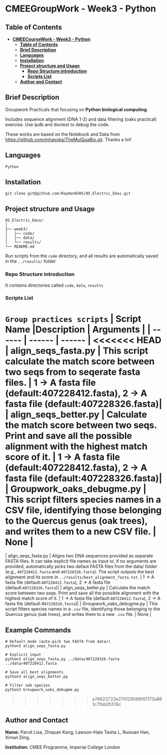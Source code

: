 # **CMEEGroupWork - Week3 - Python**

## Table of Contents

- [**CMEECourseWork - Week3 - Python**](#cmeecoursework---week3---Python)
  - [**Table of Contents**](#table-of-contents)
  - [**Brief Description**](#brief-description)
  - [**Languages**](#languages)
  - [**Installation**](#installation)
  - [**Project structure and Usage**](#project-structure-and-usage)
    - [**Repo Structure introduction**](#repo-structure-introduction)
    - [**Scripts List**](#scripts-list)
  - [**Author and Contact**](#author-and-contact)

## **Brief Description**

Groupwork Practicals that focusing on **Python biological computing**. 

Includes sequence alignment (DNA 1-2) and data filtering (oaks practical) exercise. Use ipdb and doctest to debug the code.

These works are based on the Notebook and Data from https://github.com/mhasoba/TheMulQuaBio.git. Thanks a lot!

## **Languages**
```
Python
```
## **Installation**
```
git clone git@github.com:RayHan0305/05_Electric_Emus.git
```

## **Project structure and Usage**
```plaintext
05_Electric_Emus/
│
├── week3/
│   ├── code/
│   ├── data/
│   └── results/
└── README.md
```
Run scripts from the `code` directory, and all results are automatically saved in the `../results/` folder

### **Repo Structure introduction**

It contains directories called `code`, `data`, `results`

### **Scripts List**

```Group practices scripts```
| Script Name |Description | Arguments |
| ------ | ------ | ------ |
<<<<<<< HEAD
| align_seqs_fasta.py    | This script calculate the match score between two seqs from to seqerate fasta files. | 1 -> A fasta file (default:407228412.fasta), 2 -> A fasta file (default:407228326.fasta)|
| align_seqs_better.py   | Calculate the match score between two seqs. Print and save all the possible alignment with the highest match score of it. | 1 -> A fasta file (default:407228412.fasta), 2 -> A fasta file (default:407228326.fasta)|
| Groupwork_oaks_debugme.py    | This script filters species names in a CSV file, identifying those belonging to the Quercus genus (oak trees), and writes them to a new CSV file. | None |
=======
| align_seqs_fasta.py    | Aligns two DNA sequences provided as separate FASTA files. It can take explicit file names as input or, if no arguments are provided, automatically picks two dafaut FASTA files from the data/ folder (e.g., `407228412.fasta` and `407228326.fasta`). The script outputs the best alignment and its score in `../results/best_alignment_fasta.txt`. | 1 -> A fasta file (default:`407228412.fasta`), 2 -> A fasta file (default:`407228326.fasta`)|
| align_seqs_better.py   | Calculate the match score between two seqs. Print and save all the possible alignment with the highest match score of it. | 1 -> A fasta file (default:`407228412.fasta`), 2 -> A fasta file (default:4`07228326.fasta`)|
| Groupwork_oaks_debugme.py    | This script filters species names in a `.csv` file, identifying those belonging to the Quercus genus (oak trees), and writes them to a new `.csv` file. | None |

## Example Commands
```
# Default mode (auto-pick two FASTA from data/)
python3 align_seqs_fasta.py

# Explicit input
python3 align_seqs_fasta.py ../data/407228326.fasta ../data/407228412.fasta

# Save all best alignments
python3 align_seqs_better.py

# Filter oak species
python3 Groupwork_oaks_debugme.py
```
>>>>>>> a74623723e274129066f61173a861c7fbb05519c


## **Author and Contact**
**Name:** Paruit Lisa, Zhiquan Kang, Lawson-Hale Tasha L, Ruixuan Han, Ximan Ding.

**Institution:** CMEE Programme, Imperial College London